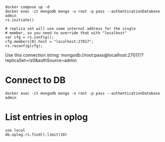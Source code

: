 ```
docker compose up -d
docker exec -it mongodb mongo -u root -p pass --authenticationDatabase admin
rs.initiate()

# replica set will use some internal address for the single
# member, so you need to override that with "localhost"
var cfg = rs.config();
cfg.members[0].host = "localhost:27017";
rs.reconfig(cfg);
```

Use this connection string:
mongodb://root:pass@localhost:27017/?replicaSet=rs0&authSource=admin

# Connect to DB

```
docker exec -it mongodb mongo -u root -p pass --authenticationDatabase admin
```

# List entries in oplog

```
use local
db.oplog.rs.find().limit(10)
```